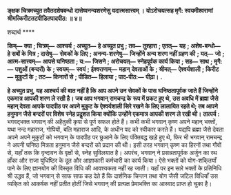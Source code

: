**ङ्क्षक चित्रमच्युत तवैतदशेषबन्धो** **दासेष्वनन्यशरणेसु यदात्मसात्त्वम् ।** **योऽरोचयत्सह मृगै: स्वयमीश्वराणां** **श्रीमत्किरीटतटपीडितपादपीठ: ॥ ४॥** 

शब्दार्थ **** 

**किम्—** **क्या** **; चित्रम्—** **आश्चर्य** **; अच्युत—** **हे अच्युत प्रभु** **; तव—** **तुश्हारा** **; एतत्—** **यह** **; अशेष-बन्धो—** **हे सबों के मित्र** **; दासेषु—** **सेवकों के लिए** **; अनन्य-शरणेषु—** **जिन्होंने अन्य शरण नहीं ग्रहण की** **; यत्—** **जो** **; आत्म-सात्त्वम्—** **आपसे घनिष्ठता** **; य:—** **जिसने** **; अरोचयत्—** **स्नेहपूर्वक कार्य किया** **; सह—** **साथ** **; मृगै:—** **पशुओं (बन्दरों) के** **; स्वयम्—** **स्वयं** **; ईश्वराणाम्—** **महान्** **देवताओं के** **; श्रीमत्—** **ऐश्वर्यशाली** **; किरीट—** **मुकुटों के** **; तट—** **किनारों से** **; पीडित—** **हिलाया** **; पाद-पीठ:—** **पीढ़ा।** **.** 

**हे अच्युत प्रभु, यह आश्चर्य की बात नहीं है कि आप अपने उन सेवकों के पास** **घनिष्ठतापूर्वक जाते हैं जिन्होंने एकमात्र आपकी शरण ले रखी है। जब आप भगवान् रामचन्द्र के** **रूप में प्रकट हुए थे, उस अवधि में ब्रह्मा जैसे महान् देवता आपके पादपीठ पर अपने मुकुट के** **ऐश्वर्यशाली सिरे रखने के लिए लालायित रहते थे; तब आपने हनुमान जैसे बन्दरों पर विशेष** **स्नेह प्रदॢशत किया क्योंकि उन्होंने एकमात्र आपकी शरण ले रखी थी।** **तात्पर्य :** भगवद्भक्त भगवान् की अहैतुकी कृपा से पूर्ण सफल होते हैं। कभी कभी भगवान् कृष्ण अपने महान् भक्तों, यथा नन्द महाराज, गोपियों, बलि महाराज आदि, के अधीन पद को स्वीकार करते हैं। यद्यपि ब्रह्मा जैसे देवता अपने अपने मुकुटों को भगवान् के पादपीठ पर छुआने के लिए पंक्तिबद्ध खड़े हुए थे, फिर भी भगवान् रामचन्द्र ने अपनी घनिष्ठ मित्रता हनुमान जैसे बन्दरों को प्रदान की थी। इसी तरह भगवान् कृष्ण का हिरनों तथा गौवों से, यहाँ तक कि वृन्दावन के वृक्षों से, स्नेह सुविलयात है। अपरंच, भगवान् ने प्रसन्नतापूर्वक अर्जुन का रथ हाँका और राजा युधिष्ठिर के दूत और आज्ञाकारी कर्मचारी का कार्य किया। ऐसे भक्तों को योग-शकि्तयाँ पाने के लिए ज्ञानयोग की विस्तृत विधि की आवश्यकता नहीं रह जाती। यहाँ पर इन सारे भक्तों के प्रतिनिधि श्री उद्धव हैं, जो भगवान् से साफ साफ कह देते हैं कि दार्शनिक चिन्तन तथा योग जैसी जटिल विधियाँ उस व्यकि्त को आकर्षक नहीं प्रतीत होतीं जिसे भगवान् की प्रत्यक्ष प्रेमाभक्ति का आस्वाद प्राप्त हो चुका है।  